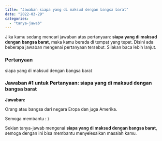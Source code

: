 ```yaml
---
title: "Jawaban siapa yang di maksud dengan bangsa barat​"
date: "2022-03-29"
categories: 
  - "tanya-jawab"
---
```


Jika kamu sedang mencari jawaban atas pertanyaan: **siapa yang di maksud dengan bangsa barat​**, maka kamu berada di tempat yang tepat. Disini ada beberapa jawaban mengenai pertanyaan tersebut. Silakan baca lebih lanjut.

### Pertanyaan

siapa yang di maksud dengan bangsa barat​

### Jawaban #1 untuk Pertanyaan: siapa yang di maksud dengan bangsa barat​

**Jawaban:**

Orang atau bangsa dari negara Eropa dan juga Amerika.

Semoga membantu : )

Sekian tanya-jawab mengenai **siapa yang di maksud dengan bangsa barat​**, semoga dengan ini bisa membantu menyelesaikan masalah kamu.
